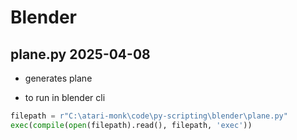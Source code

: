 # Blender

## plane.py **2025-04-08**

- generates plane

- to run in blender cli

```py
filepath = r"C:\atari-monk\code\py-scripting\blender\plane.py"
exec(compile(open(filepath).read(), filepath, 'exec'))
```
